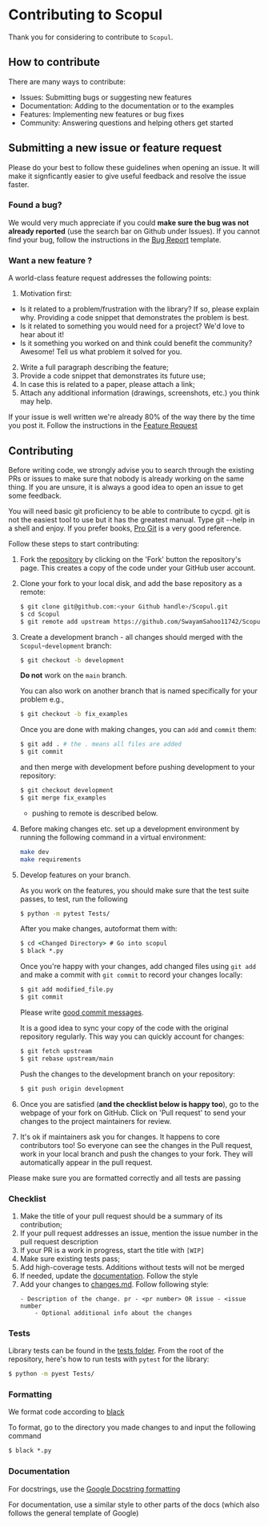 # Contributing to Scopul

Thank you for considering to contribute to `Scopul`.


## How to contribute
There are many ways to contribute:

* Issues: Submitting bugs or suggesting new features
* Documentation: Adding to the documentation or to the examples 
* Features: Implementing new features or bug fixes
* Community: Answering questions and helping others get started 

## Submitting a new issue or feature request
Please do your best to follow these guidelines when opening an issue. It will make it signficantly easier to give useful feedback and resolve the issue faster.

### Found a bug?
We would very much appreciate if you could **make sure the bug was not already reported** (use the search bar on Github under Issues). If you cannot find your bug, follow the instructions in the [Bug Report](https://github.com/SwayamSahoo11742/Scopul/blob/master/.github/ISSUE_TEMPLATE/bug_report.md) template.

### Want a new feature ?

A world-class feature request addresses the following points:

1. Motivation first:
  * Is it related to a problem/frustration with the library? If so, please explain why. Providing a code snippet that demonstrates the problem is best.
  * Is it related to something you would need for a project? We'd love to hear about it!
  * Is it something you worked on and think could benefit the community? Awesome! Tell us what problem it solved for you.
2. Write a full paragraph describing the feature;
3. Provide a code snippet that demonstrates its future use;
4. In case this is related to a paper, please attach a link;
5. Attach any additional information (drawings, screenshots, etc.) you think may help.

If your issue is well written we're already 80% of the way there by the time you post it. Follow the instructions in the [Feature Request](https://github.com/SwayamSahoo11742/Scopul/blob/master/.github/ISSUE_TEMPLATE/feature_request.md) 

## Contributing
Before writing code, we strongly advise you to search through the existing PRs or issues to make sure that nobody is already working on the same thing. If you are unsure, it is always a good idea to open an issue to get some feedback.

You will need basic git proficiency to be able to contribute to cycpd. git is not the easiest tool to use but it has the greatest manual. Type git --help in a shell and enjoy. If you prefer books, [Pro Git](https://git-scm.com/book/en/v2) is a very good reference.

Follow these steps to start contributing:

1. Fork the [repository](https://github.com/SwayamSahoo11742/Scopul) by clicking on the 'Fork' button the repository's page. This creates a copy of the code under your GitHub user account.

2. Clone your fork to your local disk, and add the base repository as a remote:

   ```bash
   $ git clone git@github.com:<your Github handle>/Scopul.git  
   $ cd Scopul 
   $ git remote add upstream https://github.com/SwayamSahoo11742/Scopul 
   ```

3. Create a development branch - all changes should merged with the `Scopul`-`development` branch: 

   ```bash
   $ git checkout -b development
   ```

   **Do not** work on the `main` branch.


   You can also work on another branch that is named specifically for your problem e.g., 
   
   ```bash
   $ git checkout -b fix_examples
   ```

   Once you are done with making changes, you can `add` and `commit` them: 

   ```bash
   $ git add . # the . means all files are added
   $ git commit
   ```

   and then merge with development before pushing development to your repository:

   ```bash
   $ git checkout development
   $ git merge fix_examples
   ```

   - pushing to remote is described below. 

4. Before making changes etc. set up a development environment by running the following command in a virtual environment:

    ```bash
    make dev
    make requirements
    ```

5. Develop features on your branch.

    As you work on the features, you should make sure that the test suite passes, to test, run the following

    ```cmd
    $ python -m pytest Tests/
    ```

    After you make changes, autoformat them with:

    ```cmd
    $ cd <Changed Directory> # Go into scopul
    $ black *.py
    ```

   Once you're happy with your changes, add changed files using `git add` and
   make a commit with `git commit` to record your changes locally:

   ```bash
   $ git add modified_file.py
   $ git commit
   ```

   Please write [good commit messages](https://chris.beams.io/posts/git-commit/).

   It is a good idea to sync your copy of the code with the original
   repository regularly. This way you can quickly account for changes:

   ```bash
   $ git fetch upstream
   $ git rebase upstream/main
   ```

   Push the changes to the development branch on your repository:

   ```bash
   $ git push origin development
   ```

6. Once you are satisfied (**and the checklist below is happy too**), go to the
   webpage of your fork on GitHub. Click on 'Pull request' to send your changes
   to the project maintainers for review.

7. It's ok if maintainers ask you for changes. It happens to core contributors
   too! So everyone can see the changes in the Pull request, work in your local
   branch and push the changes to your fork. They will automatically appear in
   the pull request.


Please make sure you are formatted correctly and all tests are passing

### Checklist

1. Make the title of your pull request should be a summary of its contribution;
2. If your pull request addresses an issue, mention the issue number in
  the pull request description
3. If your PR is a work in progress, start the title with `[WIP]`
4. Make sure existing tests pass;
5. Add high-coverage tests. Additions without tests will not be merged
6. If needed, update the [documentation](https://swayamsahoo11742.github.io/). Follow the style
7. Add your changes to [changes.md](https://github.com/SwayamSahoo11742/Scopul/blob/master/CHANGES.md). Follow following style:
    ```
    - Description of the change. pr - <pr number> OR issue - <issue number
        - Optional additional info about the changes
    ```
### Tests

Library tests can be found in the [tests folder](https://github.com/SwayamSahoo11742/Scopul/tree/master/Tests).
From the root of the repository, here's how to run tests with `pytest` for the library:

```cmd
$ python -m pyest Tests/
```

### Formatting
We format code according to [black](https://pypi.org/project/black/)

To format, go to the directory you made changes to and input the following command

```cmd
$ black *.py
```

### Documentation

For docstrings, use the [Google Docstring formatting](https://google.github.io/styleguide/pyguide.html)

For documentation, use a similar style to other parts of the docs (which also follows the general template of Google)
